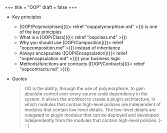 +++
title = "OOP"
draft = false
+++

-   Key principles
    -   [OOP/Polymorphism]({{< relref "ooppolymorphism.md" >}}) is one of the key principles
    -   What is a [OOP/Class]({{< relref "oopclass.md" >}})
    -   Why you should use [OOP/Composition]({{< relref "oopcomposition.md" >}}) instead of inheritance
    -   Always encapsulate ([OOP/Encapsulation]({{< relref "oopencapsulation.md" >}})) your business logic
    -   Methods/functions are contracts ([OOP/Contracts]({{< relref "oopcontracts.md" >}}))
-   Quotes

    > OO is the ability, through the use of polymorphism, to gain absolute control
    > over every source code dependency in the system. It allows the architect to
    > create a plugin architecture, in which modules that contain high-level
    > policies are independent of modules that contain low-level details. The
    > low-level details are relegated to plugin modules that can be deployed and
    > developed independently from the modules that contain high-level policies.
    > (-- )